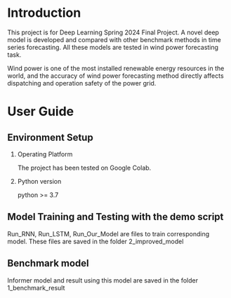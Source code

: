 # Introduction
This project is for Deep Learning Spring 2024 Final Project. A novel deep model is developed and compared with other benchmark methods in time series forecasting. All these models are tested in wind power forecasting task.

Wind power is one of the most installed renewable energy resources in the world, and the accuracy of wind power forecasting method directly affects dispatching and operation safety of the power grid.




# User Guide
## Environment Setup   
1. Operating Platform

    The project has been tested on Google Colab.
2. Python version

    python >= 3.7



## Model Training and Testing with the demo script

Run_RNN, Run_LSTM, Run_Our_Model are files to train corresponding model.
These files are saved in the folder 2_improved_model

## Benchmark model

Informer model and result using this model are saved in the folder 1_benchmark_result   
